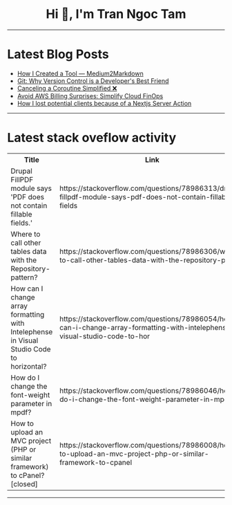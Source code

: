 <h1 align="center">Hi 👋, I'm Tran Ngoc Tam</h1>

---

# Latest Blog Posts 
<!-- BLOG-POST-LIST:START -->
- [How I Created a Tool — Medium2Markdown](https://dev.to/aws-builders/how-i-created-a-tool-medium2markdown-40k)
- [Git: Why Version Control is a Developer&#39;s Best Friend](https://dev.to/malikhaziq/git-why-version-control-is-a-developers-best-friend-3fmh)
- [Canceling a Coroutine Simplified ❌](https://dev.to/waqas334/canceling-a-coroutine-simplified-amo)
- [Avoid AWS Billing Surprises: Simplify Cloud FinOps](https://dev.to/mr-ashishpanda/avoid-aws-billing-surprises-simplify-cloud-finops-4jji)
- [How I lost potential clients because of a Nextjs Server Action](https://dev.to/yoadev/how-i-lost-potential-customers-because-of-a-nextjs-server-action-4m70)
<!-- BLOG-POST-LIST:END -->

---

# Latest stack oveflow activity
<table>
  <tr><th>Title</th><th>Link</th></tr>
  <!-- STACKOVERFLOW:START --><tr><td>Drupal FillPDF module says &#39;PDF does not contain fillable fields.&#39;</td><td>https://stackoverflow.com/questions/78986313/drupal-fillpdf-module-says-pdf-does-not-contain-fillable-fields</td></tr><tr><td>Where to call other tables data with the Repository-pattern?</td><td>https://stackoverflow.com/questions/78986306/where-to-call-other-tables-data-with-the-repository-pattern</td></tr><tr><td>How can I change array formatting with Intelephense in Visual Studio Code to horizontal?</td><td>https://stackoverflow.com/questions/78986054/how-can-i-change-array-formatting-with-intelephense-in-visual-studio-code-to-hor</td></tr><tr><td>How do I change the font-weight parameter in mpdf?</td><td>https://stackoverflow.com/questions/78986046/how-do-i-change-the-font-weight-parameter-in-mpdf</td></tr><tr><td>How to upload an MVC project &lpar;PHP or similar framework&rpar; to cPanel? [closed]</td><td>https://stackoverflow.com/questions/78986008/how-to-upload-an-mvc-project-php-or-similar-framework-to-cpanel</td></tr><!-- STACKOVERFLOW:END -->
</table>

---


